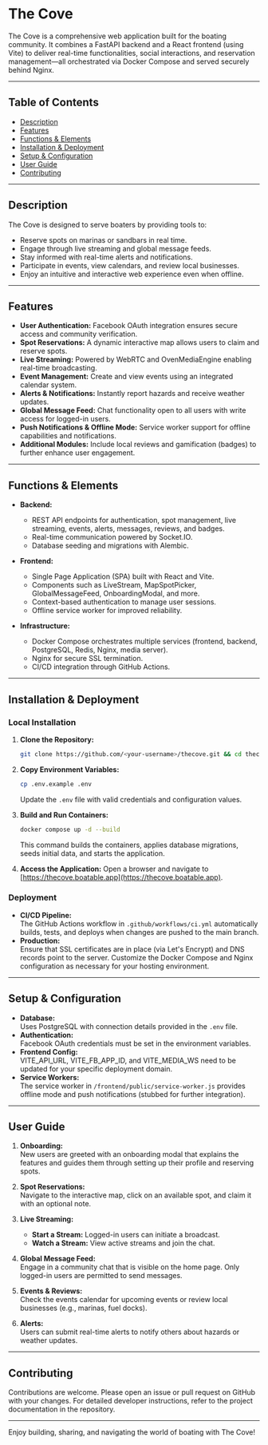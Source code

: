 # The Cove

The Cove is a comprehensive web application built for the boating community. It combines a FastAPI backend and a React frontend (using Vite) to deliver real-time functionalities, social interactions, and reservation management—all orchestrated via Docker Compose and served securely behind Nginx.

---

## Table of Contents

- [Description](#description)
- [Features](#features)
- [Functions & Elements](#functions--elements)
- [Installation & Deployment](#installation--deployment)
- [Setup & Configuration](#setup--configuration)
- [User Guide](#user-guide)
- [Contributing](#contributing)

---

## Description

The Cove is designed to serve boaters by providing tools to:
- Reserve spots on marinas or sandbars in real time.
- Engage through live streaming and global message feeds.
- Stay informed with real-time alerts and notifications.
- Participate in events, view calendars, and review local businesses.
- Enjoy an intuitive and interactive web experience even when offline.

---

## Features

- **User Authentication:** Facebook OAuth integration ensures secure access and community verification.
- **Spot Reservations:** A dynamic interactive map allows users to claim and reserve spots.
- **Live Streaming:** Powered by WebRTC and OvenMediaEngine enabling real-time broadcasting.
- **Event Management:** Create and view events using an integrated calendar system.
- **Alerts & Notifications:** Instantly report hazards and receive weather updates.
- **Global Message Feed:** Chat functionality open to all users with write access for logged-in users.
- **Push Notifications & Offline Mode:** Service worker support for offline capabilities and notifications.
- **Additional Modules:** Include local reviews and gamification (badges) to further enhance user engagement.

---

## Functions & Elements

- **Backend:**  
  - REST API endpoints for authentication, spot management, live streaming, events, alerts, messages, reviews, and badges.
  - Real-time communication powered by Socket.IO.
  - Database seeding and migrations with Alembic.

- **Frontend:**  
  - Single Page Application (SPA) built with React and Vite.
  - Components such as LiveStream, MapSpotPicker, GlobalMessageFeed, OnboardingModal, and more.
  - Context-based authentication to manage user sessions.
  - Offline service worker for improved reliability.

- **Infrastructure:**  
  - Docker Compose orchestrates multiple services (frontend, backend, PostgreSQL, Redis, Nginx, media server).
  - Nginx for secure SSL termination.
  - CI/CD integration through GitHub Actions.

---

## Installation & Deployment

### Local Installation

1. **Clone the Repository:**
   ```bash
   git clone https://github.com/<your-username>/thecove.git && cd thecove
   ```

2. **Copy Environment Variables:**
   ```bash
   cp .env.example .env
   ```
   Update the `.env` file with valid credentials and configuration values.

3. **Build and Run Containers:**
   ```bash
   docker compose up -d --build
   ```
   This command builds the containers, applies database migrations, seeds initial data, and starts the application.

4. **Access the Application:**
   Open a browser and navigate to [https://thecove.boatable.app](https://thecove.boatable.app).

### Deployment

- **CI/CD Pipeline:**  
  The GitHub Actions workflow in `.github/workflows/ci.yml` automatically builds, tests, and deploys when changes are pushed to the main branch.
- **Production:**  
  Ensure that SSL certificates are in place (via Let's Encrypt) and DNS records point to the server. Customize the Docker Compose and Nginx configuration as necessary for your hosting environment.

---

## Setup & Configuration

- **Database:**  
  Uses PostgreSQL with connection details provided in the `.env` file.
- **Authentication:**  
  Facebook OAuth credentials must be set in the environment variables.
- **Frontend Config:**  
  VITE_API_URL, VITE_FB_APP_ID, and VITE_MEDIA_WS need to be updated for your specific deployment domain.
- **Service Workers:**  
  The service worker in `/frontend/public/service-worker.js` provides offline mode and push notifications (stubbed for further integration).

---

## User Guide

1. **Onboarding:**  
   New users are greeted with an onboarding modal that explains the features and guides them through setting up their profile and reserving spots.

2. **Spot Reservations:**  
   Navigate to the interactive map, click on an available spot, and claim it with an optional note.

3. **Live Streaming:**  
   - **Start a Stream:** Logged-in users can initiate a broadcast.
   - **Watch a Stream:** View active streams and join the chat.
   
4. **Global Message Feed:**  
   Engage in a community chat that is visible on the home page. Only logged-in users are permitted to send messages.

5. **Events & Reviews:**  
   Check the events calendar for upcoming events or review local businesses (e.g., marinas, fuel docks).

6. **Alerts:**  
   Users can submit real-time alerts to notify others about hazards or weather updates.

---

## Contributing

Contributions are welcome. Please open an issue or pull request on GitHub with your changes. For detailed developer instructions, refer to the project documentation in the repository.

---

Enjoy building, sharing, and navigating the world of boating with The Cove!
